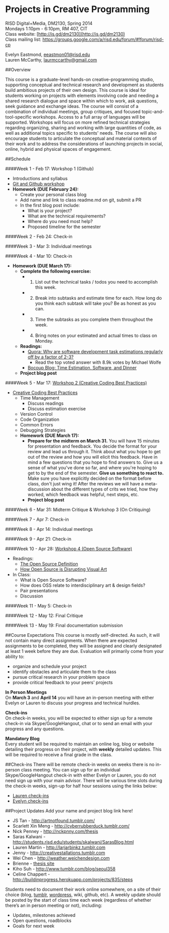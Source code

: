 # Projects in Creative Programming

RISD Digital+Media, DM2130, Spring 2014  
Mondays 1:10pm - 6:10pm, RM 407, CIT  
Class website: [http://is.gd/dm2130](http://is.gd/dm2130)  
Class mailing list: https://groups.google.com/a/risd.edu/forum/#!forum/risd-cp

Evelyn Eastmond, [eeastmon01@risd.edu](mailto:eeastmon01@risd.edu)  
Lauren McCarthy, [laurmccarthy@gmail.com](mailto:laurmccarthy@gmail.com)

##Overview

This course is a graduate-level hands-on creative-programming studio, supporting conceptual and technical research and development as students build ambitious projects of their own design. This course is ideal for students working on projects with elements involving code and needing a shared research dialogue and space within which to work, ask questions, seek guidance and exchange ideas. The course will consist of a combination of individual meetings, group critiques, and focused topic-and-tool-specific workshops. Access to a full array of languages will be supported. Workshops will focus on more refined technical strategies regarding organizing, sharing and working with large quantities of code, as well as additional topics specific to students' needs. The course will also encourage students to articulate the conceptual and material contexts of their work and to address the considerations of launching projects in social, online, hybrid and physical spaces of engagement. 

##Schedule

####Week 1 - Feb 17: Workshop 1 (Github)
* Introductions and syllabus
* [Git and Github workshop](https://github.com/risd-creative-programming/s14-creative-programming-projects/blob/master/github-workshop.md)
* __Homework (DUE February 24):__
    * Create your personal class blog
    * Add name and link to class readme.md on git, submit a PR
    * In the first blog post include:
        * What is your project?
        * What are the technical requirements?
        * Where do you need most help?
        * Proposed timeline for the semester


####Week 2 - Feb 24: Check-in

####Week 3 - Mar 3: Individual meetings

####Week 4 - Mar 10: Check-in
* __Homework (DUE March 17):__
    * **Complete the following exercise:**
        * 1. List out the technical tasks / todos you need to accomplish this week.
        * 2. Break into subtasks and estimate time for each.  How long do you think each subtask will take you?  Be as honest as you can.
        * 3. Time the subtasks as you complete them throughout the week.
        * 4. Bring notes on your estimated and actual times to class on Monday.
    * **Readings:**
        * [Quora: Why are software development task estimations regularly off by a factor of 2-3?](http://www.quora.com/Engineering-Management/Why-are-software-development-task-estimations-regularly-off-by-a-factor-of-2-3)
            * Read the top voted answer with 8.9k votes by Michael Wolfe
        * [Bocoup Blog: Time Estimation, Software, and Dinner](http://weblog.bocoup.com/time-estimation-software-and-dinner/)
    * **Project blog post**

####Week 5 - Mar 17: [Workshop 2 (Creative Coding Best Practices)](https://github.com/risd-creative-programming/s14-creative-programming-projects/blob/master/coding-best-practices-workshop.md)
* [Creative Coding Best Practices](https://github.com/risd-creative-programming/s14-creative-programming-projects/blob/master/coding-best-practices-workshop.md)
    * Time Management
        * Discuss readings
        * Discuss estimation exercise
    * Version Control
    * Code Organization
    * Common Errors
    * Debugging Strategies
    * __Homework (DUE March 17):__
        * **Prepare for the midterm on March 31.** You will have 15 minutes for presentation and feedback. You decide the format for your review and lead us through it. Think about what you hope to get out of the review and how you will elicit this feedback. Have in mind a few questions that you hope to find answers to. Give us a sense of what you've done so far, and where you're hoping to get to by the end of the semester. **Give us something to react to.** Make sure you have explicitly decided on the format before class, don't just wing it! After the reviews we will have a meta-discussion about the different types of crits we tried, how they worked, which feedback was helpful, next steps, etc.
        * **Project blog post**

####Week 6 - Mar 31: Midterm Critique & Workshop 3 (On Critiquing)

####Week 7 - Apr 7: Check-in

####Week 8 - Apr 14: Individual meetings

####Week 9 - Apr 21: Check-in

####Week 10 - Apr 28: [Workshop 4 (Open Source Software)](https://github.com/risd-creative-programming/s14-creative-programming-projects/blob/master/open-source-workshop.md)
* Readings:
    * [The Open Source Definition](http://opensource.org/osd)
    * [How Open Source is Disrupting Visual Art](http://thecreatorsproject.vice.com/blog/how-open-source-is-disrupting-visual-art)
* In Class:
    * What is Open Source Software?
    * How does OSS relate to interdisciplinary art & design fields?
    * Pair presentations
    * Discussion

####Week 11 - May 5: Check-in

####Week 12 - May 12: Final Critique

####Week 13 - May 19: Final documentation submission

##Course Expectations
This course is mostly self-directed.  As such, it will not contain many direct assignments.  When there are expected assignments to be completed, they will be assigned and clearly designated at least 1 week before they are due.  Evaluation will primarily come from your ability to:
- organize and schedule your project
- identify obstacles and articulate them to the class
- pursue critical research in your problem space
- provide critical feedback to your peers' projects

**In Person Meetings**  
On **March 3** and **April 14** you will have an in-person meeting with either Evelyn or Lauren to discuss your progress and technical hurdles.

**Check-ins**  
On check-in weeks, you will be expected to either sign up for a remote check-in via Skype/GoogleHangout, chat or to send an email with your progress and any questions.

**Mandatory Blog**  
Every student will be required to maintain an online log, blog or website detailing their progress on their project, with **weekly** detailed updates.  This will be required to receive a final grade in the class.

##Check-ins
There will be remote check-in weeks on weeks there is no in-person class meeting. You can sign up for an individual Skype/GoogleHangout check-in with either Evelyn or Lauren, you do not need sign up with your main advisor. There will be various time slots during the check-in weeks, sign-up for half hour sessions using the links below:
* [Lauren check-ins](https://doodle.com/lmccart)
* [Evelyn check-ins](https://doodle.com/evhan55)

##Project Updates
Add your name and project blog link here! 

* JS Tan - http://artnotfound.tumblr.com/
* Scarlett Xin Meng - http://cyberrubberduck.tumblr.com/
* Nick Penney - http://nckpnny.com/thesis
* Saras Kalwani - http://students.risd.edu/students/skalwani/SarasBlog.html
* Lauren Martin - http://larjarbinkz.tumblr.com
* Jenny - http://creativestallations.tumblr.com
* Wei Chen - http://weather.weichendesign.com
* Brienne - [thesis site](http://a.thesis.brienne.info/creative-programming-posts)
* Kiho Suh - http://www.tumblr.com/blog/seoul358
* Celine Chappert - http://buildinprogress.herokuapp.com/projects/835/steps

Students need to document their work online somewhere, on a site of their choice (blog, [tumblr](http://tumblr.com), [wordpress](http//wordpress.org), wiki, github, etc). A weekly update should be posted by the start of class time each week (regardless of whether there’s an in person meeting or not), including:

* Updates, milestones achieved
* Open questions, roadblocks
* Goals for next week
